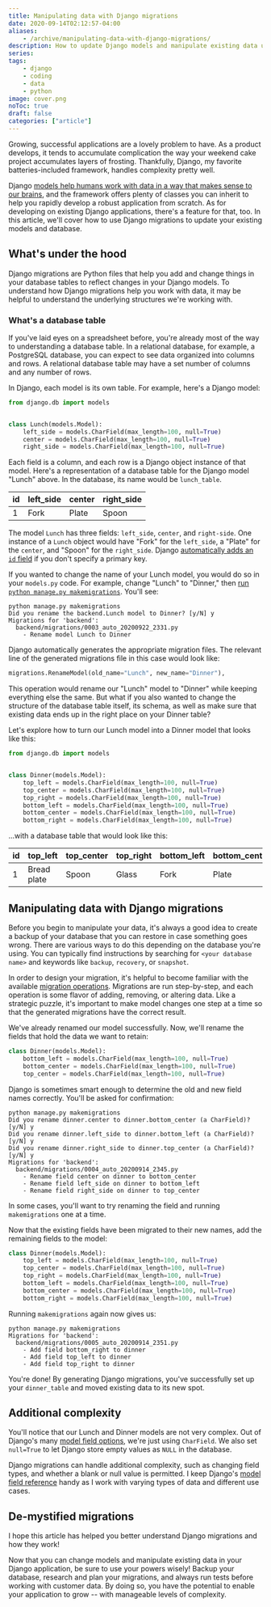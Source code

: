 ```yaml
---
title: Manipulating data with Django migrations
date: 2020-09-14T02:12:57-04:00
aliases:
    - /archive/manipulating-data-with-django-migrations/
description: How to update Django models and manipulate existing data using migrations.
series:
tags:
    - django
    - coding
    - data
    - python
image: cover.png
noToc: true
draft: false
categories: ["article"]
---
```


Growing, successful applications are a lovely problem to have. As a product develops, it tends to accumulate complication the way your weekend cake project accumulates layers of frosting. Thankfully, Django, my favorite batteries-included framework, handles complexity pretty well.

Django [models help humans work with data in a way that makes sense to our brains](/posts/writing-efficient-django/#django-models), and the framework offers plenty of classes you can inherit to help you rapidly develop a robust application from scratch. As for developing on existing Django applications, there's a feature for that, too. In this article, we'll cover how to use Django migrations to update your existing models and database.

## What's under the hood

Django migrations are Python files that help you add and change things in your database tables to reflect changes in your Django models. To understand how Django migrations help you work with data, it may be helpful to understand the underlying structures we're working with.

### What's a database table

If you've laid eyes on a spreadsheet before, you're already most of the way to understanding a database table. In a relational database, for example, a PostgreSQL database, you can expect to see data organized into columns and rows. A relational database table may have a set number of columns and any number of rows.

In Django, each model is its own table. For example, here's a Django model:

```python
from django.db import models


class Lunch(models.Model):
    left_side = models.CharField(max_length=100, null=True)
    center = models.CharField(max_length=100, null=True)
    right_side = models.CharField(max_length=100, null=True)
```

Each field is a column, and each row is a Django object instance of that model. Here's a representation of a database table for the Django model "Lunch" above. In the database, its name would be `lunch_table`.

| id  | left_side | center | right_side |
| --- | --------- | ------ | ---------- |
| 1   | Fork      | Plate  | Spoon      |

The model `Lunch` has three fields: `left_side`, `center`, and `right-side`. One instance of a `Lunch` object would have "Fork" for the `left_side`, a "Plate" for the `center`, and "Spoon" for the `right_side`. Django [automatically adds an `id` field](https://docs.djangoproject.com/en/3.2/topics/db/models/#automatic-primary-key-fields) if you don't specify a primary key.

If you wanted to change the name of your Lunch model, you would do so in your `models.py` code. For example, change "Lunch" to "Dinner," then [run `python manage.py makemigrations`](https://docs.djangoproject.com/en/3.2/ref/django-admin/#makemigrations). You'll see:

```text
python manage.py makemigrations
Did you rename the backend.Lunch model to Dinner? [y/N] y
Migrations for 'backend':
  backend/migrations/0003_auto_20200922_2331.py
    - Rename model Lunch to Dinner
```

Django automatically generates the appropriate migration files. The relevant line of the generated migrations file in this case would look like:

```python
migrations.RenameModel(old_name="Lunch", new_name="Dinner"),
```

This operation would rename our "Lunch" model to "Dinner" while keeping everything else the same. But what if you also wanted to change the structure of the database table itself, its schema, as well as make sure that existing data ends up in the right place on your Dinner table?

Let's explore how to turn our Lunch model into a Dinner model that looks like this:

```python
from django.db import models


class Dinner(models.Model):
    top_left = models.CharField(max_length=100, null=True)
    top_center = models.CharField(max_length=100, null=True)
    top_right = models.CharField(max_length=100, null=True)
    bottom_left = models.CharField(max_length=100, null=True)
    bottom_center = models.CharField(max_length=100, null=True)
    bottom_right = models.CharField(max_length=100, null=True)
```

...with a database table that would look like this:

| id  | top_left    | top_center | top_right | bottom_left | bottom_center | bottom_right |
| --- | ----------- | ---------- | --------- | ----------- | ------------- | ------------ |
| 1   | Bread plate | Spoon      | Glass     | Fork        | Plate         | Knife        |

## Manipulating data with Django migrations

Before you begin to manipulate your data, it's always a good idea to create a backup of your database that you can restore in case something goes wrong. There are various ways to do this depending on the database you're using. You can typically find instructions by searching for `<your database name>` and keywords like `backup`, `recovery`, or `snapshot`.

In order to design your migration, it's helpful to become familiar with the available [migration operations](https://docs.djangoproject.com/en/3.2/ref/migration-operations/). Migrations are run step-by-step, and each operation is some flavor of adding, removing, or altering data. Like a strategic puzzle, it's important to make model changes one step at a time so that the generated migrations have the correct result.

We've already renamed our model successfully. Now, we'll rename the fields that hold the data we want to retain:

```python
class Dinner(models.Model):
    bottom_left = models.CharField(max_length=100, null=True)
    bottom_center = models.CharField(max_length=100, null=True)
    top_center = models.CharField(max_length=100, null=True)
```

Django is sometimes smart enough to determine the old and new field names correctly. You'll be asked for confirmation:

```text
python manage.py makemigrations
Did you rename dinner.center to dinner.bottom_center (a CharField)? [y/N] y
Did you rename dinner.left_side to dinner.bottom_left (a CharField)? [y/N] y
Did you rename dinner.right_side to dinner.top_center (a CharField)? [y/N] y
Migrations for 'backend':
  backend/migrations/0004_auto_20200914_2345.py
    - Rename field center on dinner to bottom_center
    - Rename field left_side on dinner to bottom_left
    - Rename field right_side on dinner to top_center
```

In some cases, you'll want to try renaming the field and running `makemigrations` one at a time.

Now that the existing fields have been migrated to their new names, add the remaining fields to the model:

```python
class Dinner(models.Model):
    top_left = models.CharField(max_length=100, null=True)
    top_center = models.CharField(max_length=100, null=True)
    top_right = models.CharField(max_length=100, null=True)
    bottom_left = models.CharField(max_length=100, null=True)
    bottom_center = models.CharField(max_length=100, null=True)
    bottom_right = models.CharField(max_length=100, null=True)
```

Running `makemigrations` again now gives us:

```text
python manage.py makemigrations
Migrations for 'backend':
  backend/migrations/0005_auto_20200914_2351.py
    - Add field bottom_right to dinner
    - Add field top_left to dinner
    - Add field top_right to dinner
```

You're done! By generating Django migrations, you've successfully set up your `dinner_table` and moved existing data to its new spot.

## Additional complexity

You'll notice that our Lunch and Dinner models are not very complex. Out of Django's many [model field options](https://docs.djangoproject.com/en/3.2/ref/models/fields/#field-types), we're just using `CharField`. We also set `null=True` to let Django store empty values as `NULL` in the database.

Django migrations can handle additional complexity, such as changing field types, and whether a blank or null value is permitted. I keep Django's [model field reference](https://docs.djangoproject.com/en/3.2/ref/models/fields/#) handy as I work with varying types of data and different use cases.

## De-mystified migrations

I hope this article has helped you better understand Django migrations and how they work!

Now that you can change models and manipulate existing data in your Django application, be sure to use your powers wisely! Backup your database, research and plan your migrations, and always run tests before working with customer data. By doing so, you have the potential to enable your application to grow -- with manageable levels of complexity.
